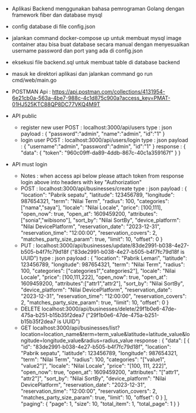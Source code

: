 - Aplikasi Backend menggunakan bahasa pemrograman Golang dengan framework fiber dan database mysql
- config database di file config.json
- jalankan command docker-compose up untuk membuat mysql image container 
  atau bisa buat database secara manual dengan menyesuaikan username password dan port yang ada di config.json
- eksekusi file backend.sql untuk membuat table di database backend 
- masuk ke direktori aplikasi dan jalankan command go run cmd/web/main.go

- POSTMAN Api : https://api.postman.com/collections/4131954-6e21cb0a-563a-4be7-988c-4c1d875c900a?access_key=PMAT-01HJ525KTC88QP8DC77VKQ4M9T

- API public
    - register new user
      POST    : localhost:3000/api/users 
      type    : json
      payload : {
                "password":"admin",
                "name":"admin",
                "id":"1"
                }
    - login user
      POST    : localhost:3000/api/users/login
      type    : json
      payload : {
                "username":"admin",
                "password":"admin",
                "id":"1"
            }
      response : 
                {
                "data": {
                    "token": "960c09ff-da89-4ddb-867c-40c1a359167f"
                        }
                }      

- API must login 
    - Notes   : when access api below please attach token from response login above into headers with key "Authorization"
    - POST    : localhost:3000/api/businesses/create
      type    : json
      payload : {
                "location": "Pabrik sepatu",
                "latitude": 123456789,
                "longitude": 987654321,
                "term": "Nilai Term",
                "radius": 100,
                "categories": ["nama","saya"],
                "locale": "Nilai Locale",
                "price": [100,111],
                "open_now": true,
                "open_at": 1609459200,
                "attributes":["sonia","wibisono"],
                "sort_by": "Nilai SortBy",
                "device_platform": "Nilai DevicePlatform",
                "reservation_date": "2023-12-31",
                "reservation_time": "12:00:00",
                "reservation_covers": 2,
                "matches_party_size_param": true,
                "limit": 10,
                "offset": 0
            } 
    - PUT :  localhost:3000/api/businesses/update/83de2991-b038-4e27-b505-b4f7fc79d18f ("83de2991-b038-4e27-b505-b4f7fc79d18f is UUID")
      type    : json
      payload : {
                "location": "Pabrik Lemari",
                "latitude": 123456789,
                "longitude": 987654321,
                "term": "Nilai Term",
                "radius": 100,
                "categories": ["categories1","categories2"],
                "locale": "Nilai Locale",
                "price": [100,111,222],
                "open_now": true,
                "open_at": 1609459200,
                "attributes":["attr1","attr2"],
                "sort_by": "Nilai SortBy",
                "device_platform": "Nilai DevicePlatform",
                "reservation_date": "2023-12-31",
                "reservation_time": "12:00:00",
                "reservation_covers": 2,
                "matches_party_size_param": true,
                "limit": 10,
                "offset": 0
            }     
    - DELETE localhost:3000/api/businesses/delete/29f1b0e6-47de-475a-b251-b15b35f2dea7 ("29f1b0e6-47de-475a-b251-b15b35f2dea7 is UUID")            
    - GET localhost:3000/api/businesses/list?location=location_name&term=term_value&latitude=latitude_value&longitude=longitude_value&radius=radius_value
      response : {
                    "data": [
                        {
                            "id": "83de2991-b038-4e27-b505-b4f7fc79d18f",
                            "location": "Pabrik sepatu",
                            "latitude": 123456789,
                            "longitude": 987654321,
                            "term": "Nilai Term",
                            "radius": 100,
                            "categories": "[\"value1\", \"value2\"]",
                            "locale": "Nilai Locale",
                            "price": "[100, 111, 222]",
                            "open_now": true,
                            "open_at": 1609459200,
                            "attributes": "[\"attr1\", \"attr2\"]",
                            "sort_by": "Nilai SortBy",
                            "device_platform": "Nilai DevicePlatform",
                            "reservation_date": "2023-12-31",
                            "reservation_time": "12:00:00",
                            "reservation_covers": 2,
                            "matches_party_size_param": true,
                            "limit": 10,
                            "offset": 0
                        }
                    ],
                    "paging": {
                        "page": 1,
                        "size": 10,
                        "total_item": 1,
                        "total_page": 1
                    }
                }  
